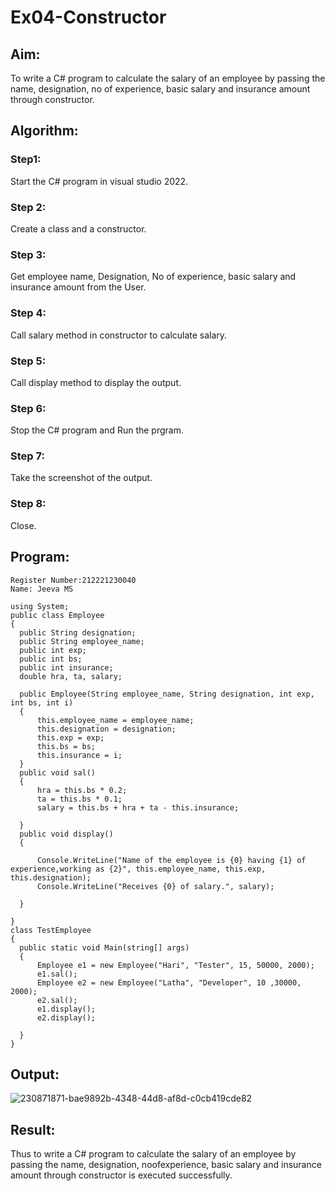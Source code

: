 # Ex04-Constructor
## Aim:
 To write a C# program to calculate the salary of an employee by passing the name, designation, no of experience, basic salary and insurance amount through constructor.
 
 ## Algorithm:
 ### Step1:
Start the C# program in visual studio 2022.

### Step 2:
Create a class and a constructor.

### Step 3:
Get employee name, Designation, No of experience, basic salary and insurance amount from the User.

### Step 4:
Call salary method in constructor to calculate salary.

### Step 5:
Call display method to display the output.

### Step 6:
Stop the C# program and Run the prgram.

### Step 7:
Take the screenshot of the output.

### Step 8:
Close.
 
 
 
 ## Program:
 ```
Register Number:212221230040
Name: Jeeva MS
```
```
using System;
public class Employee
{
  public String designation;
  public String employee_name;
  public int exp;
  public int bs;
  public int insurance;
  double hra, ta, salary;

  public Employee(String employee_name, String designation, int exp, int bs, int i)
  {
      this.employee_name = employee_name;
      this.designation = designation;
      this.exp = exp;
      this.bs = bs;
      this.insurance = i;
  }
  public void sal()
  {
      hra = this.bs * 0.2;
      ta = this.bs * 0.1;
      salary = this.bs + hra + ta - this.insurance;

  }
  public void display()
  {

      Console.WriteLine("Name of the employee is {0} having {1} of experience,working as {2}", this.employee_name, this.exp, this.designation);
      Console.WriteLine("Receives {0} of salary.", salary);

  }

}
class TestEmployee
{
  public static void Main(string[] args)
  {
      Employee e1 = new Employee("Hari", "Tester", 15, 50000, 2000);
      e1.sal();
      Employee e2 = new Employee("Latha", "Developer", 10 ,30000, 2000);
      e2.sal();
      e1.display();
      e2.display();

  }
}
```
 
 ## Output:
 ![230871871-bae9892b-4348-44d8-af8d-c0cb419cde82](https://github.com/vidyaneela/Ex04-Constructor/assets/94169318/281cccf4-ad6c-4ead-b437-6831eaa2176f)

 ## Result:
Thus to write a C# program to calculate the salary of an employee by passing the name, designation, noofexperience, basic salary and insurance amount through constructor is executed successfully.

